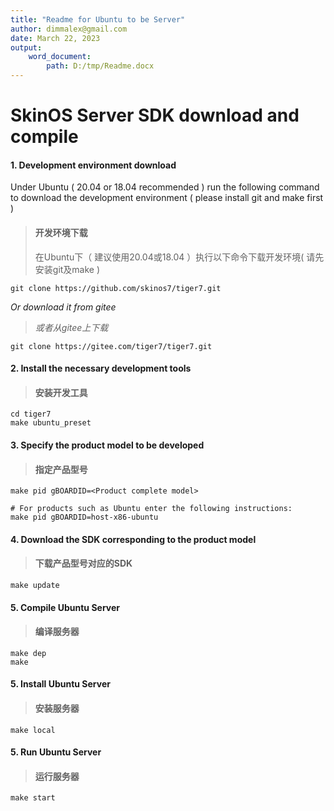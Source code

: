 ```yaml
---
title: "Readme for Ubuntu to be Server"
author: dimmalex@gmail.com
date: March 22, 2023
output:
    word_document:
        path: D:/tmp/Readme.docx
---
```



# SkinOS Server SDK download and compile

#### 1. Development environment download   
Under Ubuntu ( 20.04 or 18.04 recommended ) run the following command to download the development environment ( please install git and make first )   
> #### 开发环境下载
> 在Ubuntu下（ 建议使用20.04或18.04 ）执行以下命令下载开发环境( 请先安装git及make )

```shell
git clone https://github.com/skinos7/tiger7.git
```

*Or download it from gitee*
> *或者从gitee上下载*

```shell
git clone https://gitee.com/tiger7/tiger7.git
```

#### 2. Install the necessary development tools   
> #### 安装开发工具

```shell
cd tiger7
make ubuntu_preset
```

#### 3. Specify the product model to be developed   
> #### 指定产品型号

```shell
make pid gBOARDID=<Product complete model>

# For products such as Ubuntu enter the following instructions:
make pid gBOARDID=host-x86-ubuntu
```

#### 4. Download the SDK corresponding to the product model   
> #### 下载产品型号对应的SDK

```shell
make update
```

#### 5. Compile Ubuntu Server   
> #### 编译服务器

```shell
make dep
make
```


#### 5. Install Ubuntu Server   
> #### 安装服务器

```shell
make local
```


#### 5. Run Ubuntu Server   
> #### 运行服务器

```shell
make start
```
